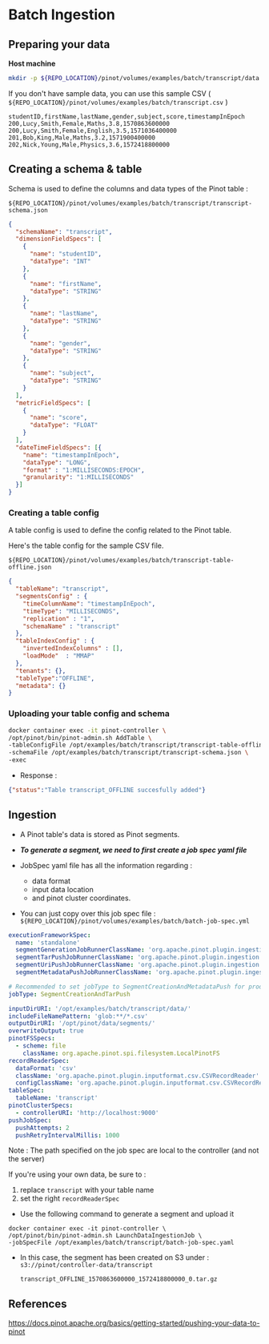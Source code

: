 # Batch Ingestion

## Preparing your data

**Host machine**

```bash
mkdir -p ${REPO_LOCATION}/pinot/volumes/examples/batch/transcript/data
```

If you don't have sample data, you can use this sample CSV ( `${REPO_LOCATION}/pinot/volumes/examples/batch/transcript.csv` )

```csv
studentID,firstName,lastName,gender,subject,score,timestampInEpoch
200,Lucy,Smith,Female,Maths,3.8,1570863600000
200,Lucy,Smith,Female,English,3.5,1571036400000
201,Bob,King,Male,Maths,3.2,1571900400000
202,Nick,Young,Male,Physics,3.6,1572418800000
```

## Creating a schema & table

Schema is used to define the columns and data types of the Pinot table :

`${REPO_LOCATION}/pinot/volumes/examples/batch/transcript/transcript-schema.json`

```json
{
  "schemaName": "transcript",
  "dimensionFieldSpecs": [
    {
      "name": "studentID",
      "dataType": "INT"
    },
    {
      "name": "firstName",
      "dataType": "STRING"
    },
    {
      "name": "lastName",
      "dataType": "STRING"
    },
    {
      "name": "gender",
      "dataType": "STRING"
    },
    {
      "name": "subject",
      "dataType": "STRING"
    }
  ],
  "metricFieldSpecs": [
    {
      "name": "score",
      "dataType": "FLOAT"
    }
  ],
  "dateTimeFieldSpecs": [{
    "name": "timestampInEpoch",
    "dataType": "LONG",
    "format" : "1:MILLISECONDS:EPOCH",
    "granularity": "1:MILLISECONDS"
  }]
}
```

### Creating a table config

A table config is used to define the config related to the Pinot table. 

Here's the table config for the sample CSV file.

`${REPO_LOCATION}/pinot/volumes/examples/batch/transcript-table-offline.json`


```json
{
  "tableName": "transcript",
  "segmentsConfig" : {
    "timeColumnName": "timestampInEpoch",
    "timeType": "MILLISECONDS",
    "replication" : "1",
    "schemaName" : "transcript"
  },
  "tableIndexConfig" : {
    "invertedIndexColumns" : [],
    "loadMode"  : "MMAP"
  },
  "tenants": {},
  "tableType":"OFFLINE",
  "metadata": {}
}
```

### Uploading your table config and schema

```bash
docker container exec -it pinot-controller \
/opt/pinot/bin/pinot-admin.sh AddTable \
-tableConfigFile /opt/examples/batch/transcript/transcript-table-offline.json \
-schemaFile /opt/examples/batch/transcript/transcript-schema.json \
-exec
```

* Response :

```json
{"status":"Table transcript_OFFLINE succesfully added"}
```

## Ingestion

* A Pinot table's data is stored as Pinot segments.
* ***To generate a segment, we need to first create a job spec yaml file***
* JobSpec yaml file has all the information regarding :
  - data format
  - input data location 
  - and pinot cluster coordinates.

* You can just copy over this job spec file : 
  `${REPO_LOCATION}/pinot/volumes/examples/batch/batch-job-spec.yml`

```yaml
executionFrameworkSpec:
  name: 'standalone'
  segmentGenerationJobRunnerClassName: 'org.apache.pinot.plugin.ingestion.batch.standalone.SegmentGenerationJobRunner'
  segmentTarPushJobRunnerClassName: 'org.apache.pinot.plugin.ingestion.batch.standalone.SegmentTarPushJobRunner'
  segmentUriPushJobRunnerClassName: 'org.apache.pinot.plugin.ingestion.batch.standalone.SegmentUriPushJobRunner'
  segmentMetadataPushJobRunnerClassName: 'org.apache.pinot.plugin.ingestion.batch.standalone.SegmentMetadataPushJobRunner'

# Recommended to set jobType to SegmentCreationAndMetadataPush for production environment where Pinot Deep Store is configured  
jobType: SegmentCreationAndTarPush

inputDirURI: '/opt/examples/batch/transcript/data/'
includeFileNamePattern: 'glob:**/*.csv'
outputDirURI: '/opt/pinot/data/segments/'
overwriteOutput: true
pinotFSSpecs:
  - scheme: file
    className: org.apache.pinot.spi.filesystem.LocalPinotFS
recordReaderSpec:
  dataFormat: 'csv'
  className: 'org.apache.pinot.plugin.inputformat.csv.CSVRecordReader'
  configClassName: 'org.apache.pinot.plugin.inputformat.csv.CSVRecordReaderConfig'
tableSpec:
  tableName: 'transcript'
pinotClusterSpecs:
  - controllerURI: 'http://localhost:9000'
pushJobSpec:
  pushAttempts: 2
  pushRetryIntervalMillis: 1000
```

Note : The path specified on the job spec are local to the controller (and not the server)

  If you're using your own data, be sure to :

  1) replace `transcript` with your table name 
  2) set the right `recordReaderSpec`

* Use the following command to generate a segment and upload it

```shell
docker container exec -it pinot-controller \
/opt/pinot/bin/pinot-admin.sh LaunchDataIngestionJob \
-jobSpecFile /opt/examples/batch/transcript/batch-job-spec.yaml
```

* In this case, the segment has been created on S3 under : `s3://pinot/controller-data/transcript`

  `transcript_OFFLINE_1570863600000_1572418800000_0.tar.gz`

## References

https://docs.pinot.apache.org/basics/getting-started/pushing-your-data-to-pinot